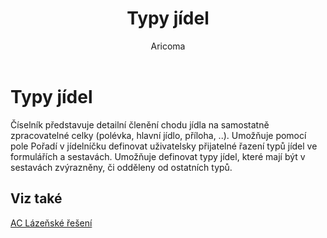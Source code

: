 ﻿---
    title: "Typy jídel"
    author: Aricoma
    ms.date: 04/30/2018
    ms.topic: article
    ms.prod: dynamics-nav-2017
    ms.contentlocale: cs-cz
    ms.lasthandoff: 04/30/2018
---

# Typy jídel

Číselník představuje detailní členění chodu jídla na samostatně zpracovatelné celky (polévka, hlavní jídlo, příloha, ..). Umožňuje pomocí pole Pořadí v jídelníčku definovat uživatelsky přijatelné řazení typů jídel ve formulářích a sestavách. Umožňuje definovat typy jídel, které mají být v sestavách zvýrazněny, či odděleny od ostatních typů. 


## <a name="see-also"></a>Viz také
[AC Lázeňské řešení](ac-spa-solution.md)